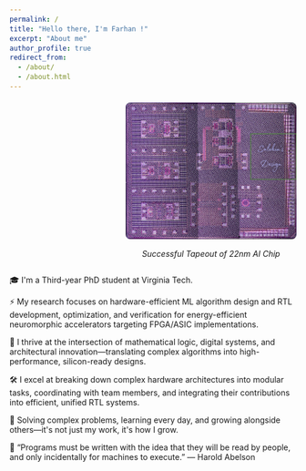 ```yaml
---
permalink: /
title: "Hello there, I'm Farhan !"
excerpt: "About me"
author_profile: true
redirect_from: 
  - /about/
  - /about.html
---
```


<style>
  .image-wrapper {
    display: flex;
    flex-direction: row;
    align-items: center;
    justify-content: flex-end;
    gap: 20px;
    flex-wrap: wrap;
    margin-top: 20px;
  }

  .image-box {
    max-width: 300px;
    text-align: center;
    flex-shrink: 0;
  }

  .image-box img {
    width: 100%;
    height: auto;
    border-radius: 8px;
  }

  @media (max-width: 768px) {
    .image-wrapper {
      justify-content: center;
    }

    .image-box {
      margin-top: 20px;
    }
  }
</style>

<div class="image-wrapper">
  <div class="image-box">
    <a href="https://raw.githubusercontent.com/salekinchowdhury/profile/master/images/MP225A_620px.png" target="_blank">
      <img src="https://raw.githubusercontent.com/salekinchowdhury/profile/master/images/MP225A_620px.png" alt="Successful Tapeout of 22nm AI Chip">
    </a>
    <p><em>Successful Tapeout of 22nm AI Chip</em></p>
  </div>
</div>




🎓 I'm a Third-year PhD student at Virginia Tech.

⚡ My research focuses on hardware-efficient ML algorithm design and RTL development, optimization, and verification for energy-efficient neuromorphic accelerators targeting FPGA/ASIC implementations.

🧠 I thrive at the intersection of mathematical logic, digital systems, and architectural innovation—translating complex algorithms into high-performance, silicon-ready designs.

🛠️ I excel at breaking down complex hardware architectures into modular tasks, coordinating with team members, and integrating their contributions into efficient, unified RTL systems.

🎯 Solving complex problems, learning every day, and growing alongside others—it's not just my work, it's how I grow.

💬 “Programs must be written with the idea that they will be read by people, and only incidentally for machines to execute.” — Harold Abelson

